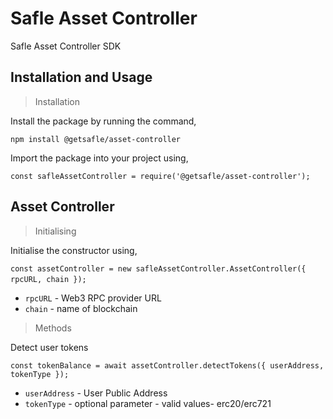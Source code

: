 # **Safle Asset Controller**

Safle Asset Controller SDK


## **Installation and Usage**

> Installation

Install the package by running the command,

`npm install @getsafle/asset-controller`

Import the package into your project using,

`const safleAssetController = require('@getsafle/asset-controller');`

## **Asset Controller**

> Initialising

Initialise the constructor using,

`const assetController = new safleAssetController.AssetController({ rpcURL, chain });` 

* `rpcURL` - Web3 RPC provider URL
* `chain` - name of blockchain

> Methods

Detect user tokens

`const tokenBalance = await assetController.detectTokens({ userAddress, tokenType });`

* `userAddress` - User Public Address
* `tokenType` - optional parameter - valid values- erc20/erc721


